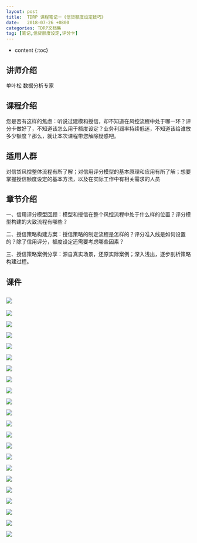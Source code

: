 ```yaml
---
layout: post
title:  TDRP 课程笔记－《信贷额度设定技巧》
date:   2018-07-26 +0800
categories: TDRP文档集
tag: [笔记,信贷额度设定,评分卡]
---
```

* content
{:toc}


讲师介绍
----

单叶松 数据分析专家

课程介绍
----

您是否有这样的焦虑：听说过建模和授信，却不知道在风控流程中处于哪一环？评分卡做好了，不知道该怎么用于额度设定？业务利润率持续低迷，不知道该给谁放多少额度？那么，就让本次课程带您解除疑惑吧。

适用人群
----

对信贷风控整体流程有所了解；对信用评分模型的基本原理和应用有所了解；想要掌握授信额度设定的基本方法，以及在实际工作中有相关需求的人员

章节介绍
----

一、信用评分模型回顾：模型和授信在整个风控流程中处于什么样的位置？评分模型构建的大致流程有哪些？

二、授信策略构建方案：授信策略的制定流程是怎样的？评分准入线是如何设置的？除了信用评分，额度设定还需要考虑哪些因素？

三、授信策略案例分享：源自真实场景，还原实际案例；深入浅出，逐步剖析策略构建过程。

课件
--

![](https://app.yinxiang.com/shard/s50/res/96571f70-6a28-4b6b-8d2d-70e559911612.png)
------------------------------------------------------------------------------------

![](https://app.yinxiang.com/shard/s50/res/5c79ed41-d019-4553-90c8-b7612461f1dc.png)

![](https://app.yinxiang.com/shard/s50/res/bb6c0e09-0124-4efc-82dd-2b45df7bd53c.png)

![](https://app.yinxiang.com/shard/s50/res/5e38e42a-32fe-4ba2-b433-57b08d898942.png)

![](https://app.yinxiang.com/shard/s50/res/4733c4c1-748e-45ca-812c-6442c19ca409.png)

![](https://app.yinxiang.com/shard/s50/res/4a68a022-5e4d-46d7-8c2c-7cf42b0fa839.png)

![](https://app.yinxiang.com/shard/s50/res/46efdec5-37a2-40af-b7ab-809cb23af8ba.png)

![](https://app.yinxiang.com/shard/s50/res/f34e0be7-3a3d-4625-9758-723a598740d3.png)

![](https://app.yinxiang.com/shard/s50/res/3ebf22da-2a8b-424d-8168-e86b45a0f077.png)

![](https://app.yinxiang.com/shard/s50/res/f3763138-2267-4648-a28c-028a1870c767.png)

![](https://app.yinxiang.com/shard/s50/res/b1d8714b-3812-45de-8b4a-631cb17a28e8.png)

![](https://app.yinxiang.com/shard/s50/res/ac4e1542-4c96-4da9-bee9-95bf1839a8f6.png)

![](https://app.yinxiang.com/shard/s50/res/f6cdacf1-396c-405f-9636-6eff146aea84.png)

![](https://app.yinxiang.com/shard/s50/res/391d4f4f-0265-49bc-8d61-b9175523fc9a.png)

![](https://app.yinxiang.com/shard/s50/res/3e9e6e27-fa96-43c3-8960-6a03a5687ec6.png)

![](https://app.yinxiang.com/shard/s50/res/b305d350-7c50-4354-98f4-3ce28b47408d.png)

![](https://app.yinxiang.com/shard/s50/res/c97ac3cd-0c04-4aaa-a497-bed983d4d702.png)

![](https://app.yinxiang.com/shard/s50/res/4acb5047-5cc3-47fa-bf3f-776463d47841.png)

![](https://app.yinxiang.com/shard/s50/res/d29cc6c6-97a2-47e6-b04b-af4d6f912642.png)

![](https://app.yinxiang.com/shard/s50/res/d70f6e91-b719-4191-8eb5-f0916b0268be.png)

![](https://app.yinxiang.com/shard/s50/res/d3736c50-5cb4-4052-b4a6-1db5282c07ab.png)

![](https://app.yinxiang.com/shard/s50/res/169f9b65-a3c0-4a25-8b79-a2600d4df309.png)